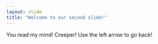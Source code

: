 ```yaml
---
layout: slide
title: "Welcome to our second slide!"
---
```

You read my mind! Creeper!
Use the left arrow to go back!
